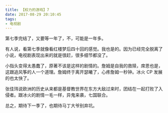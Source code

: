 ```yaml
---
title: 【权力的游戏】7
date: 2017-08-29 20:10:45
tags:
- 电视剧
---
```


第七季完结了，又要等一年了，不，可能是一年多。

有人说，看第七季就像看红楼梦后四十回的感觉。我也是的。因为已经完全脱离了小说，电视剧表现出来的就是很赶，很多细节都没了。

小指头变得太愚蠢了，原著不该是这样的剧情的。詹姆是自我的救赎，席恩也是，这跟追风筝的人一个道理。詹姆终于离开瑟曦了，心疼詹姆一秒钟。冰火 CP 发展的也太快了。

张佳玮说欧洲的历史从来都是基督教世界在东方大敌过来时，团结在一起打败了入侵者。跟冰火的剧情一毛一样，异鬼来袭，七国联合。

总之，期待下一季了，也期待马丁大爷别弃坑。
